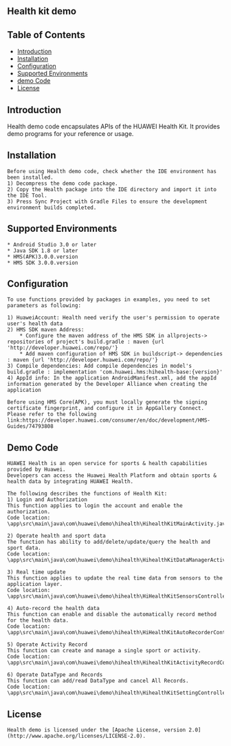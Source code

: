 ## Health kit demo

## Table of Contents

 * [Introduction](#introduction)
 * [Installation](#installation)
 * [Configuration ](#configuration )
 * [Supported Environments](#supported-environments)
 * [demo Code](#demo-Code)
 * [License](#license)

## Introduction
Health demo code encapsulates APIs of the HUAWEI Health Kit. It provides demo programs for your reference or usage.

## Installation
    Before using Health demo code, check whether the IDE environment has been installed. 
	1) Decompress the demo code package.    
    2) Copy the Health package into the IDE directory and import it into the IDE Tool.
	3) Press Sync Project with Gradle Files to ensure the development environment builds completed.

## Supported Environments
	* Android Studio 3.0 or later
	* Java SDK 1.8 or later
	* HMS(APK)3.0.0.version
	* HMS SDK 3.0.0.version

## Configuration 
    To use functions provided by packages in examples, you need to set parameters as following:
	
	1) HuaweiAccount: Health need verify the user's permission to operate user's health data
	2) HMS SDK maven Address:
		* Configure the maven address of the HMS SDK in allprojects-> repositories of project's build.gradle : maven {url 'http://developer.huawei.com/repo/'}
	    * Add maven configuration of HMS SDK in buildscript-> dependencies : maven {url 'http://developer.huawei.com/repo/'}
    3) Compile dependencies: Add compile dependencies in model's build.gradle : implementation 'com.huawei.hms:hihealth-base:{version}'
	4) AppId info: In the application AndroidManifest.xml, add the appId information generated by the Developer Alliance when creating the application
	
	Before using HMS Core(APK), you must locally generate the signing certificate fingerprint, and configure it in AppGallery Connect. Please refer to the following link:https://developer.huawei.com/consumer/en/doc/development/HMS-Guides/74793808

## Demo Code
    HUAWEI Health is an open service for sports & health capabilities provided by Huawei. 
	Developers can access the Huawei Health Platform and obtain sports & health data by integrating HUAWEI Health.
	
    The following describes the functions of Health Kit:
    1) Login and Authorization
    This function applies to login the account and enable the authorization.
    Code location:  \app\src\main\java\com\huawei\demo\hihealth\HihealthKitMainActivity.java
    
    2) Operate health and sport data
    The function has ability to add/delete/update/query the health and sport data.
    Code location:  \app\src\main\java\com\huawei\demo\hihealth\HihealthKitDataManagerActivity.java
    
    3) Real time update
    This function applies to update the real time data from sensors to the application layer.
    Code location:  \app\src\main\java\com\huawei\demo\hihealth\HiHealthKitSensorsControllerActivity.java
    
    4) Auto-record the health data
    This function can enable and disable the automatically record method for the health data.
    Code location:  \app\src\main\java\com\huawei\demo\hihealth\HiHealthKitAutoRecorderControllerActivity.java

    5) Operate Activity Record 
    This function can create and manage a single sport or activity.
    Code location:  \app\src\main\java\com\huawei\demo\hihealth\HihealthKitActivityRecordControllerActivity.java

    6) Operate DataType and Records
    This function can add/read DataType and cancel All Records. 
    Code location:  \app\src\main\java\com\huawei\demo\hihealth\HihealthKitSettingControllerActivity.java


##  License
    Health demo is licensed under the [Apache License, version 2.0](http://www.apache.org/licenses/LICENSE-2.0).
